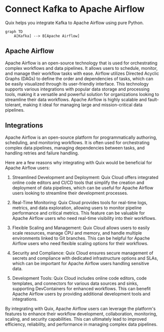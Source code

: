 # Connect Kafka to Apache Airflow

Quix helps you integrate Kafka to Apache Airflow using pure Python.

```mermaid
graph TD
    A[Kafka] --> B[Apache Airflow]
```

## Apache Airflow

Apache Airflow is an open-source technology that is used for orchestrating complex workflows and data pipelines. It allows users to schedule, monitor, and manage their workflow tasks with ease. Airflow utilizes Directed Acyclic Graphs (DAGs) to define the order and dependencies of tasks, which can be easily visualized through its user-friendly interface. This technology supports various integrations with popular data storage and processing tools, making it a versatile and powerful solution for organizations looking to streamline their data workflows. Apache Airflow is highly scalable and fault-tolerant, making it ideal for managing large and mission-critical data pipelines.

## Integrations

Apache Airflow is an open-source platform for programmatically authoring, scheduling, and monitoring workflows. It is often used for orchestrating complex data pipelines, managing dependencies between tasks, and handling retries and failure handling. 

Here are a few reasons why integrating with Quix would be beneficial for Apache Airflow users:

1. Streamlined Development and Deployment: Quix Cloud offers integrated online code editors and CI/CD tools that simplify the creation and deployment of data pipelines, which can be useful for Apache Airflow users looking to streamline their development processes.

2. Real-Time Monitoring: Quix Cloud provides tools for real-time logs, metrics, and data exploration, allowing users to monitor pipeline performance and critical metrics. This feature can be valuable for Apache Airflow users who need real-time visibility into their workflows.

3. Flexible Scaling and Management: Quix Cloud allows users to easily scale resources, manage CPU and memory, and handle multiple environments linked to Git branches. This can be helpful for Apache Airflow users who need flexible scaling options for their workflows.

4. Security and Compliance: Quix Cloud ensures secure management of secrets and compliance with dedicated infrastructure options and SLAs, which can be important for Apache Airflow users handling sensitive data.

5. Development Tools: Quix Cloud includes online code editors, code templates, and connectors for various data sources and sinks, supporting DevContainers for enhanced workflows. This can benefit Apache Airflow users by providing additional development tools and integrations.

By integrating with Quix, Apache Airflow users can leverage the platform's features to enhance their workflow development, collaboration, monitoring, scaling, and security capabilities. This can ultimately lead to improved efficiency, reliability, and performance in managing complex data pipelines.

